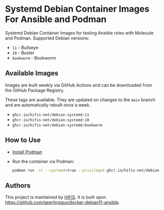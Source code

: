 # Systemd Debian Container Images For Ansible and Podman

Systemd Debian Container Images for testing Ansible roles with Molecule and Podman.
Supported Debian versions:

* `11` - Bullseye
* `10` - Buster
* `bookworm` - Bookworm

## Available Images

Images are built weekly via GitHub Actions and can be downloaded from the
GitHub Package Registry.

These tags are available. They are updated on changes to the `main` branch
and are automatically rebuilt once a week.

* `ghcr.io/hifis-net/debian-systemd:11`
* `ghcr.io/hifis-net/debian-systemd:10`
* `ghcr.io/hifis-net/debian-systemd:bookworm`

## How to Use

* [Install Podman](https://podman.io/getting-started/installation)
* Run the container via Podman:

  ```bash
  podman run -it --systemd=true --privileged ghcr.io/hifis-net/debian-systemd:11
  ```

## Authors

This project is maintained by [HIFIS](https://www.hifis.net).
It is built upon https://github.com/geerlingguy/docker-debian11-ansible.
